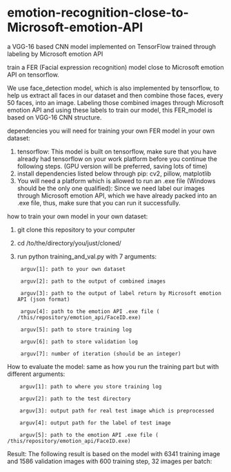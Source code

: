 # emotion-recognition-close-to-Microsoft-emotion-API
a VGG-16 based CNN model implemented on TensorFlow trained through labeling by Microsoft emotion API

train a FER (Facial expression recognition) model close to Microsoft emotion API on tensorflow.

We use face_detection model, which is also implemented by tensorflow, to help us extract all faces in our dataset and then combine those faces, every 50 faces, into an image. Labeling those combined images through Microsoft emotion API and using these labels to train our model, this FER_model is based on VGG-16 CNN structure.

dependencies you will need for training your own FER model in your own dataset:
1. tensorflow: This model is built on tensorflow, make sure that you have already had tensorflow on your work platform before you continue the following steps. (GPU version will be preferred, saving lots of time)
2. install dependencies listed below through pip: cv2, pillow, matplotlib
3. You will need a platform which is allowed to run an .exe file (Windows should be the only one qualified): Since we need label our images through Microsoft emotion API, which we have already packed into an .exe file, thus, make sure that you can run it successfully.

how to train your own model in your own dataset:
1. git clone this repository to your computer

2. cd /to/the/directory/you/just/cloned/ 

3. run python training_and_val.py with 7 arguments:
        
        arguv[1]: path to your own dataset
        
        arguv[2]: path to the output of combined images
        
        arguv[3]: path to the output of label return by Microsoft emotion API (json format)
        
        arguv[4]: path to the emotion API .exe file ( /this/repository/emotion_api/FaceID.exe)
        
        arguv[5]: path to store training log
        
        arguv[6]: path to store validation log
        
        arguv[7]: number of iteration (should be an integer)
 
 How to evaluate the model:
  same as how you run the training part but with different arguments:
        
        arguv[1]: path to where you store training log
        
        arguv[2]: path to the test directory
        
        arguv[3]: output path for real test image which is preprocessed
        
        arguv[4]: output path for the label of test image
        
        arguv[5]: path to the emotion API .exe file ( /this/repository/emotion_api/FaceID.exe)
        
 Result:
 The following result is based on the model with 6341 training image and 1586 validation images with 600 training step, 32       images per batch:
 

